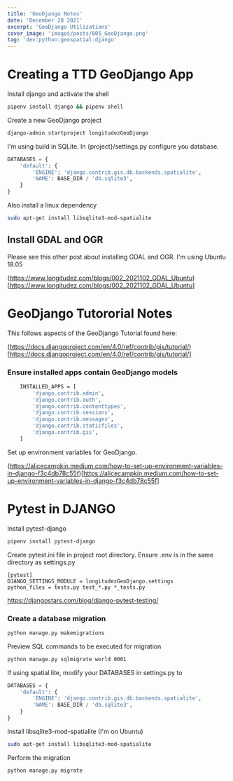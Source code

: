 ```yaml
---
title: 'GeoDjango Notes'
date: 'December 28 2021'
excerpt: 'GeoDjango Utilizations'
cover_image: 'images/posts/005_GeoDjango.png'
tag: 'dev:python:geospatial:django'
---
```


# Creating a TTD GeoDjango App

Install django and activate the shell

```bash
pipenv install django && pipenv shell
```

Create a new GeoDjango project

```bash
django-admin startproject longitudezGeoDjango
```

I'm using build in SQLite. In {project}/settings.py configure you database. 

```python
DATABASES = {
    'default': {
        'ENGINE': 'django.contrib.gis.db.backends.spatialite',
        'NAME': BASE_DIR / 'db.sqlite3',
    }
}
```
Also install a linux dependency

```bash
sudo apt-get install libsqlite3-mod-spatialite
```

## Install GDAL and OGR

Please see this other post about installing GDAL and OGR. I'm using Ubuntu 18.05

(https://www.longitudez.com/blogs/002_2021102_GDAL_Ubuntu)[https://www.longitudez.com/blogs/002_2021102_GDAL_Ubuntu]

# GeoDjango Tutororial Notes

This follows aspects of the GeoDjango Tutorial found here:

(https://docs.djangoproject.com/en/4.0/ref/contrib/gis/tutorial/)[https://docs.djangoproject.com/en/4.0/ref/contrib/gis/tutorial/]

### Ensure installed apps contain GeoDjango models

```bash
    INSTALLED_APPS = [
        'django.contrib.admin',
        'django.contrib.auth',
        'django.contrib.contenttypes',
        'django.contrib.sessions',
        'django.contrib.messages',
        'django.contrib.staticfiles',
        'django.contrib.gis',
    ]
```

Set up environment variables for GeoDjango.

(https://alicecampkin.medium.com/how-to-set-up-environment-variables-in-django-f3c4db78c55f)[https://alicecampkin.medium.com/how-to-set-up-environment-variables-in-django-f3c4db78c55f]


# Pytest in DJANGO

Install pytest-django

```bash
pipenv install pytest-django
```

Create pytest.ini file in project root directory. Ensure .env is in the same directory as settings.py

```
[pytest]
DJANGO_SETTINGS_MODULE = longitudezGeoDjango.settings
python_files = tests.py test_*.py *_tests.py
```

https://djangostars.com/blog/django-pytest-testing/

### Create a database migration

```bash
python manage.py makemigrations
```

Preview SQL commands to be executed for migration

```bash
python manage.py sqlmigrate world 0001
```


If using spatial lite, modify your DATABASES in settings.py to

```python
DATABASES = {
    'default': {
        'ENGINE': 'django.contrib.gis.db.backends.spatialite',
        'NAME': BASE_DIR / 'db.sqlite3',
    }
}
```
Install libsqlite3-mod-spatialite (I'm on Ubuntu)

```bash
sudo apt-get install libsqlite3-mod-spatialite
```

Perform the migration
```bash
python manage.py migrate
```

